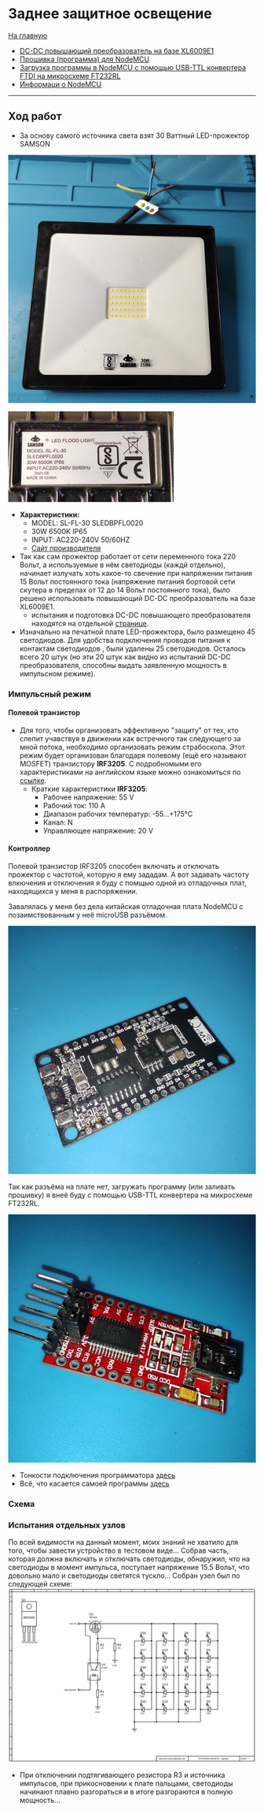 # Заднее защитное освещение
[На главную](../../README.md)
- [DC-DC повышающий преобразователь на базе XL6009E1](pages/dc-dc-step-up-XL6009E1.md)
- [Прошивка (программа) для NodeMCU](pages/firmware.md)
- [Загрузка программы в NodeMCU с помощью USB-TTL конвертера FTDI на микросхеме FT232RL](pages/ft232rl-nocemcu-connect-download.md)
- [Информаци о NodeMCU](pages/nodemcu-info.md)
___
## Ход работ
- За основу самого источника света взят 30 Ваттный LED-прожектор SAMSON

![led-samson-general-view-img](/lighting/rear%20protective%20light/images/led-samson-general-view.jpg)

![led-samson-general-view-img](/lighting/rear%20protective%20light/images/led-samson-nameplate.jpg)

- __Характеристики:__
    - MODEL: SL-FL-30 SLEDBPFL0020
    - 30W 6500K IP65
    - INPUT: AC220-240V 50/60HZ
    - [Сайт производителя](https://www.samsonlighting.com/product/led-black-panther-flood-light-sledbpfl020-30w-led-black-panther-flood-light-ww/)
- Так как сам прожектор работает от сети переменного тока 220 Вольт, а используемые в нём светодиоды (каждй отдельно), начинает излучать хоть какое-то свечение при напряжении питания 15 Вольт постоянного тока (напряжение питания бортовой сети скутера в пределах от 12 до 14 Вольт постоянного тока), было решено использовать повышающий DC-DC преобразователь на базе XL6009E1.
    - испытания и подготовка DC-DC повышающего преобразователя находятся на отдельной [странице](pages/dc-dc-step-up-XL6009E1.md). 
- Изначально на печатной плате LED-прожектора, было размещено 45 светодиодов. Для удобства подключения проводов питания к контактам светодиодов , были удалены 25 светодиодов. Осталось всего 20 штук (но эти 20 штук как видно из испытаний DC-DC преобразователя, способны выдать заявленную мощность в импульсном режиме).

### Импульсный режим
#### Полевой транзистор
- Для того, чтобы организовать эффективную "защиту" от тех, кто слепит учавствуя в движении как встречного так следующего за мной потока, необходимо организовать режим страбоскопа. Этот режим будет организован благодаря полевому (ещё его называют MOSFET) транзистору __IRF3205__. С подробномыми его характеристиками на английском языке можно ознакомиться по [ссылке](https://www.alldatasheet.com/datasheet-pdf/pdf/68131/IRF/IRF3205.html). 
    - Краткие характеристики __IRF3205__:
        - Рабочее напряжение: 55 V
        - Рабочий ток: 110 A
        - Диапазон рабочих температур: -55...+175°C
        - Канал: N
        - Управляющее напряжение: 20 V

#### Контроллер
Полевой транзистор IRF3205 способен включать и отключать  прожектор с частотой, которую я ему зададам. А вот задавать частоту влкючения и отключения я буду с помщью одной из отладочных плат, находящихся у меня в распоряжении.

Завалялась у меня  без дела китайская отладочная плата NodeMCU с позаимствованным у неё microUSB разъёмом.

![node-mcu-first-view-img](/lighting/rear%20protective%20light/images/node-mcu-first-view.JPG)

Так как разъёма на плате нет, загружать программу (или заливать прошивку) я внеё буду с помощью USB-TTL конвертера на микросхеме FT232RL.

![usb-ttl-ft232rl-gen-view-img](/lighting/rear%20protective%20light/images/usb-ttl-ft232rl-gen-view-img.JPG)

- Тонкости подключения программатора [здесь](pages/ft232rl-nocemcu-connect-download.md)
- Всё, что касается самоей программы [здесь](pages/firmware.md)

### Схема
### Испытания отдельных узлов
По всей видимости на данный момент, моих знаний не хватило для того, чтобы завести устройство в тестовом виде... Собрав часть, которая должна включать и отключать светодиоды, обнаружил, что на светодиоды в момент импульса, поступает напряжение 15.5 Вольт, что довольно мало и светодиоды светятся тускло... 
Собран узел был по следующей схеме:
![rear-protective-light-not-working-irf3205-img](images/rear-protective-light-not-working-irf3205.SVG)
- При отключении подтягивающего резистора R3 и источника импульсов, при прикосновении к плате пальцами, светодиоды начинают плавно разгораться и в итоге разгораются в полную мощность...




